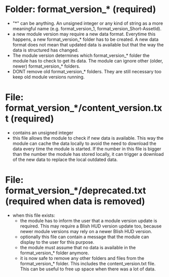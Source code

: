 # Folder: format_version_* (required)
- "*" can be anything. An unsigned integer or any kind of string as a more meaningful name (e.g. format_version_1, format_version_Short-AssetId).
- a new module version may require a new data format. Everytime this happens, a new format_version_* folder has to be created. A new data format does not mean that updated data is available but that the way the data is structured has changed.
- The module version determines which format_version_* folder the module has to check to get its data. The module can ignore other (older, newer) format_version_* folders.
- DONT remove old format_version_* folders. They are still necessary too keep old module versions running.

# File: format_version_*/content_version.txt (required)
- contains an unsigned integer
- this file allows the module to check if new data is available. This way the module can cache the data locally to avoid the need to download the data every time the module is started. If the number in this file is bigger than the number the module has stored locally, it can trigger a download of the new data to replace the local outdated data.

# File: format_version_*/deprecated.txt (required when data is removed)
- when this file exists:
  - the module has to inform the user that a module version update is required. This may require a Blish HUD version update too, because newer module versions may rely on a newer Blish HUD version.
  - optionally this file can contain a message that the module can display to the user for this purpose.
  - the module must assume that no data is available in the format_version_* folder anymore.
  - it is now safe to remove any other folders and files from the format_version_* folder. This includes the content_version.txt file. This can be useful to free up  space when there was a lot of data.